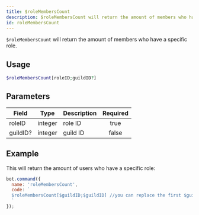 ```yaml
---
title: $roleMembersCount 
description: $roleMembersCount will return the amount of members who have a specific role.
id: roleMembersCount
---
```


`$roleMembersCount` will return the amount of members who have a specific role.

## Usage

```php
$roleMembersCount[roleID;guildID?]
```

## Parameters 


| Field    | Type    | Description | Required |
| -------- | ------- | ----------- |:--------:|
| roleID   | integer | role ID     |    true   |
| guildID? | integer | guild ID    |    false    |


## Example

This will return the amount of users who have a specific role:

```javascript
bot.command({
  name: 'roleMembersCount',
  code: `
  $roleMembersCount[$guildID;$guildID] //you can replace the first $guildID with any role ID you like
  `
});
```
